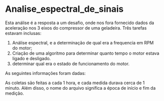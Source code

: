 # Analise_espectral_de_sinais

Esta análise é a resposta a um desafio, onde nos fora fornecido dados da aceleração nos 3 eixos do compressor de uma geladeira. 
Três tarefas estavam inclusas:
1. Análise espectral, e a determinação de qual era a frequencia em RPM do motor;
2. Criação de uma algoritmo para determinar quanto tempo o motor estava ligado e desligado.
3. determinar qual era o estado de funcionamento do motor.

As seguintes informações foram dadas:

As coletas são feitas a cada 1 hora, e cada medida durava cerca de 1 minuto. Além disso, o nome do arquivo significa a época de início e fim da medição.

